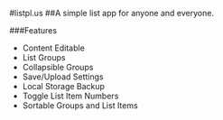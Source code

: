 #listpl.us
##A simple list app for anyone and everyone.

###Features
- Content Editable
- List Groups
- Collapsible Groups
- Save/Upload Settings
- Local Storage Backup
- Toggle List Item Numbers
- Sortable Groups and List Items
